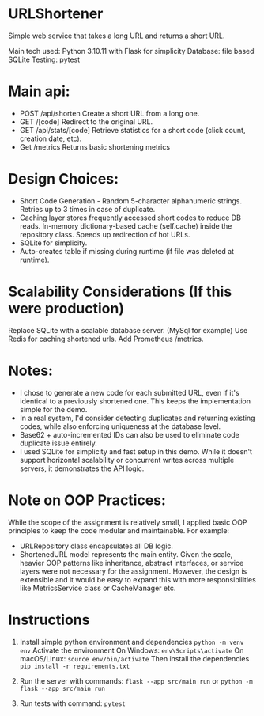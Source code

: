 # URLShortener
Simple web service that takes a long URL and returns a short URL.

Main tech used: Python 3.10.11 with Flask for simplicity
Database: file based SQLite
Testing: pytest

# Main api:
- POST /api/shorten
Create a short URL from a long one.
- GET /[code]
Redirect to the original URL.
- GET /api/stats/[code]
Retrieve statistics for a short code (click count, creation date, etc).
- Get /metrics
Returns basic shortening metrics

# Design Choices:
- Short Code Generation - Random 5-character alphanumeric strings. Retries up to 3 times in case of duplicate.
- Caching layer stores frequently accessed short codes to reduce DB reads. In-memory dictionary-based cache (self.cache) inside the repository class. Speeds up redirection of hot URLs.
- SQLite for simplicity.
- Auto-creates table if missing during runtime (if file was deleted at runtime).

# Scalability Considerations (If this were production)
Replace SQLite with a scalable database server. (MySql for example)
Use Redis for caching shortened urls.
Add Prometheus /metrics.

# Notes:
- I chose to generate a new code for each submitted URL, even if it's identical to a previously shortened one. This keeps the implementation simple for the demo.
- In a real system, I'd consider detecting duplicates and returning existing codes, while also enforcing uniqueness at the database level.
- Base62 + auto-incremented IDs can also be used to eliminate code duplicate issue entirely.
- I used SQLite for simplicity and fast setup in this demo. While it doesn't support horizontal scalability or concurrent writes across multiple servers, it demonstrates the API logic.

# Note on OOP Practices:
While the scope of the assignment is relatively small, I applied basic OOP principles to keep the code modular and maintainable. For example:
- URLRepository class encapsulates all DB logic.
- ShortenedURL model represents the main entity.
Given the scale, heavier OOP patterns like inheritance, abstract interfaces, or service layers were not necessary for the assignment.
However, the design is extensible and it would be easy to expand this with more responsibilities like MetricsService class or CacheManager etc.

# Instructions

1. Install simple python environment and dependencies
`python -m venv env`
Activate the environment
On Windows:
`env\Scripts\activate`
On macOS/Linux:
`source env/bin/activate`
Then install the dependencies
`pip install -r requirements.txt`

2. Run the server with commands:
`flask --app src/main run`
or 
`python -m flask --app src/main run`

3. Run tests with command:
`pytest`